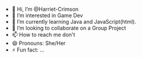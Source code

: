 - 👋 Hi, I’m @Harriet-Crimson
- 👀 I’m interested in Game Dev
- 🌱 I’m currently learning Java and JavaScript(html).
- 💞️ I’m looking to collaborate on a Group Project
- 📫 How to reach me don't
- 😄 Pronouns: She/Her
- ⚡ Fun fact: ...

<!---
Harriet-Crimson/Harriet-Crimson is a ✨ special ✨ repository because its `README.md` (this file) appears on your GitHub profile.
You can click the Preview link to take a look at your changes.
--->
